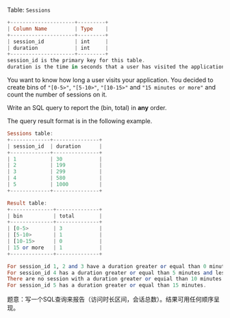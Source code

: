 Table: `Sessions`

```haskell
+---------------------+---------+
| Column Name         | Type    |
+---------------------+---------+
| session_id          | int     |
| duration            | int     |
+---------------------+---------+
session_id is the primary key for this table.
duration is the time in seconds that a user has visited the application.
```

 

You want to know how long a user visits your application. You decided to create bins of `"[0-5>"`, `"[5-10>"`, `"[10-15>"` and `"15 minutes or more"` and count the number of sessions on it.

Write an SQL query to report the (bin, total) in **any** order.

The query result format is in the following example.

```haskell
Sessions table:
+-------------+---------------+
| session_id  | duration      |
+-------------+---------------+
| 1           | 30            |
| 2           | 199           |
| 3           | 299           |
| 4           | 580           |
| 5           | 1000          |
+-------------+---------------+

Result table:
+--------------+--------------+
| bin          | total        |
+--------------+--------------+
| [0-5>        | 3            |
| [5-10>       | 1            |
| [10-15>      | 0            |
| 15 or more   | 1            |
+--------------+--------------+

For session_id 1, 2 and 3 have a duration greater or equal than 0 minutes and less than 5 minutes.
For session_id 4 has a duration greater or equal than 5 minutes and less than 10 minutes.
There are no session with a duration greater or equial than 10 minutes and less than 15 minutes.
For session_id 5 has a duration greater or equal than 15 minutes.
```
 
题意：写一个SQL查询来报告（访问时长区间，会话总数）。结果可用任何顺序呈现。
